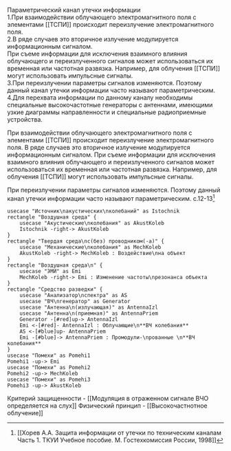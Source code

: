 Параметрический канал утечки информации  
1.При взаимодействии облучающего электромагнитного поля с элементами [[ТСПИ]] происходит переизлучение электромагнитного поля.  
2.В ряде случаев это вторичное излучение модулируется информационным сигналом.  
При съеме информации для исключения взаимного влияния облучающего и переизлученного сигналов может использоваться их временная или частотная развязка. Например, для облучения [[ТСПИ]] могут использовать импульсные сигналы.  
3.При переизлучении параметры сигналов изменяются. Поэтому данный канал утечки информации часто называют параметрическим.  
4.Для перехвата информации по данному каналу необходимы специальные высокочастотные генераторы с антеннами, имеющими узкие диаграммы направленности и специальные радиоприемные устройства.

При взаимодействии облучающего электромагнитного поля с элементами [[ТСПИ]] происходит переизлучение электромагнитного поля. В ряде случаев это вторичное излучение модулируется информационным сигналом. При съеме информации для исключения взаимного влияния облучающего и переизлученного сигналов может использоваться их временная или частотная развязка. Например, для облучения [[ТСПИ]] могут использовать импульсные сигналы.

При переизлучении параметры сигналов изменяются. Поэтому данный канал утечки информации часто называют параметрическим. 
с.12-13[^1]


```plantuml
usecase "Источник\nакустических\nколебаний" as Istochnik
rectangle "Воздушная среда" {
	usecase "Акустические\nколебания" as AkustKoleb
	Istochnik -right-> AkustKoleb
}
rectangle "Твердая среда\nc(без) проводником(-а)" {
	usecase "Механические\nколебания" as MechKoleb
	AkustKoleb -right-> MechKoleb : Воздействие\nна объект
}
rectangle "Воздушная среда\n" {
	usecase "ЭМИ" as Emi
	MechKoleb -right-> Emi : Изменение частоты\nрезонанса объекта
}
rectangle "Средство разведки" {
	usecase "Анализатор\nспектра" as AS
	usecase "ВЧ\nгенератор" as Generator
	usecase "Антенна\n(излучающая)" as AntennaIzl
	usecase "Антенна\n(приемная)" as AntennaPriem
	Generator -[#red]up-> AntennaIzl
	Emi <-[#red]- AntennaIzl : Облучающие\n**ВЧ колебания**
	AS <-[#blue]up- AntennaPriem
	Emi -[#blue]-> AntennaPriem : Промодули-\nрованные \n**ВЧ колебания**
}
usecase "Помехи" as Pomehi1
Pomehi1 -up-> Emi
usecase "Помехи" as Pomehi2
Pomehi2 -up-> MechKoleb
usecase "Помехи" as Pomehi3
Pomehi3 -up-> AkustKoleb
```


Критерий защищенности - [[Модуляция в отраженном сигнале ВЧО определяется на слух]]
Физический принцип - [[Высокочастнотное облучение]]

[^1]:[[Хорев А.А. Защита информации от утечки по техническим каналам Часть 1. ТКУИ Учебное пособие. М. Гостехкомиссия России, 1998]]